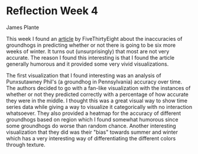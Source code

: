 # Reflection Week 4
James Plante

This week I found an [article](https://fivethirtyeight.com/features/groundhogs-do-not-make-good-meteorologists/) 
by FiveThirtyEight about the inaccuracies of groundhogs in predicting whether or not there is going to be six more weeks of winter.
It turns out (unsurprisingly) that most are not very accurate. The
reason I found this interesting is that I found the article generally humorous and it provided some very vivid visualizations.

The first visualization that I found interesting was an analysis of Punxsutawney Phil's (a groundhog in Pennsylvania) accuracy over time.
The authors decided to go with a fan-like visualization with the instances of whether or not they predicted correctly with a percentage
of how accurate they were in the middle. I thought this was a great visual way to show time series data while giving a way to visualize
it categorically with no interaction whatsoever. They also provided a heatmap for the accuracy of different groundhogs based on region which
I found somewhat humorous since some groundhogs do worse than random chance. Another interesting visualization that they did was their
"bias" towards summer and winter which has a very interesting way of differentiating the different colors through texture.
